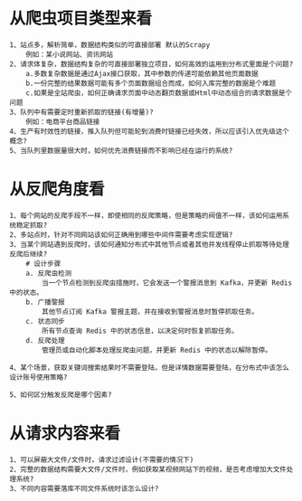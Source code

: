 # 从爬虫项目类型来看
    1、站点多，解析简单，数据结构类似的可直接部署 默认的Scrapy
        例如：某小说网站、资讯网站        
    2、请求体复杂，数据结构复杂的可直接部署独立项目，如何高效的运用到分布式里面是个问题?
        a.多数复杂数据是通过Ajax接口获取，其中参数的传递可能依赖其他页面数据
        b.一份完整的结果数据可能有多个页面数据组合而成，如何入库完整的数据是个难题
        c.如果是全站爬虫，如何正确请求页面中动态翻页数据或Html中动态组合的请求数据是个问题
    3、队列中有需要定时重新抓取的链接(有增量)?
        例如：电商平台商品链接
    4、生产有时效性的链接，推入队列但可能轮到消费时链接已经失效，所以应该引入优先级这个概念?
    5、当队列里数据量很大时，如何优先消费链接而不影响已经在运行的系统?

# 从反爬角度看
    1、每个网站的反爬手段不一样，即使相同的反爬策略，但是策略的阀值不一样，该如何运用系统稳定抓取?
    2、多站点时，针对不同网站该如何正确用到哪些中间件需要考虑实现逻辑?
    3、当某个网站遇到反爬时，该如何通知分布式中其他节点或者其他并发线程停止抓取等待处理反爬后继续?
        # 设计步骤
        a. 反爬虫检测
            当一个节点检测到反爬虫措施时，它会发送一个警报消息到 Kafka，并更新 Redis 中的状态。 
        b. 广播警报
            其他节点订阅 Kafka 警报主题，并在接收到警报消息时暂停抓取任务。
        c. 状态同步
            所有节点查询 Redis 中的状态信息，以决定何时恢复抓取任务。
        d. 反爬处理
            管理员或自动化脚本处理反爬虫问题，并更新 Redis 中的状态以解除暂停。

    4、某个场景，获取关键词搜索结果时不需要登陆，但是详情数据需要登陆，在分布式中该怎么设计账号使用策略?

    5、如何区分触发反爬是哪个因素?

# 从请求内容来看
    1、可以屏蔽大文件/文件时，请求过滤设计(不需要的情况下)
    2、完整的数据结构需要大文件/文件时，例如获取某视频网站下的视频，是否考虑增加大文件处理系统? 
    3、不同内容需要落库不同文件系统时该怎么设计?